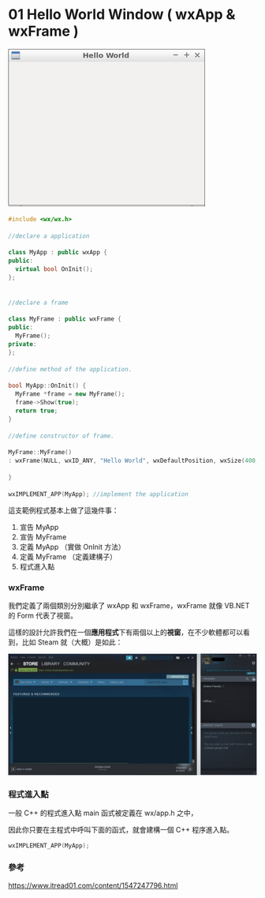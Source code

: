01 Hello World Window ( wxApp & wxFrame )
===

![](./img/01_00.png)

```c++
#include <wx/wx.h>

//declare a application

class MyApp : public wxApp {
public:
  virtual bool OnInit();
};


//declare a frame

class MyFrame : public wxFrame {
public:
  MyFrame();
private:
};

//define method of the application.

bool MyApp::OnInit() {
  MyFrame *frame = new MyFrame();
  frame->Show(true);
  return true;
}

//define constructor of frame.

MyFrame::MyFrame()
: wxFrame(NULL, wxID_ANY, "Hello World", wxDefaultPosition, wxSize(400, 320)) {

}

wxIMPLEMENT_APP(MyApp); //implement the application
```



這支範例程式基本上做了這幾件事：

1. 宣告 MyApp
2. 宣告 MyFrame
3. 定義 MyApp （實做 OnInit 方法）
4. 定義 MyFrame （定義建構子）
5. 程式進入點



### wxFrame

我們定義了兩個類別分別繼承了 wxApp 和 wxFrame，wxFrame 就像 VB.NET 的 Form 代表了視窗。

這樣的設計允許我們在一個**應用程式**下有兩個以上的**視窗**，在不少軟體都可以看到，比如 Steam 就（大概）是如此：

![](./img/01_01.png)



### 程式進入點

一般 C++ 的程式進入點 main 函式被定義在 wx/app.h 之中，

因此你只要在主程式中呼叫下面的函式，就會建構一個 C++ 程序進入點。

```c++
wxIMPLEMENT_APP(MyApp); 
```



### 參考

https://www.itread01.com/content/1547247796.html